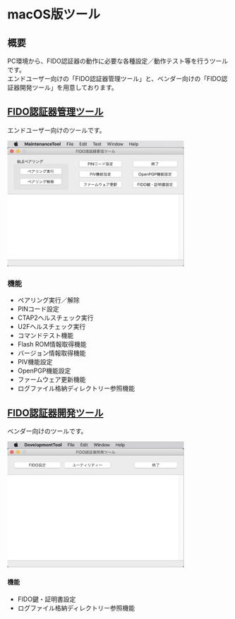 # macOS版ツール

## 概要
PC環境から、FIDO認証器の動作に必要な各種設定／動作テスト等を行うツールです。<br>
エンドユーザー向けの「FIDO認証器管理ツール」と、ベンダー向けの「FIDO認証器開発ツール」を用意しております。

## [FIDO認証器管理ツール](../../MaintenanceTool/WindowsExe/MNTTOOL.md)

エンドユーザー向けのツールです。

<img src="../assets/0001.jpg" width="400">

### 機能
* ペアリング実行／解除
* PINコード設定
* CTAP2ヘルスチェック実行
* U2Fヘルスチェック実行
* コマンドテスト機能
* Flash ROM情報取得機能
* バージョン情報取得機能
* PIV機能設定
* OpenPGP機能設定
* ファームウェア更新機能
* ログファイル格納ディレクトリー参照機能

## [FIDO認証器開発ツール](../../MaintenanceTool/macOSApp/DEVTOOL.md)

ベンダー向けのツールです。

<img src="assets08/0001.jpg" width="400">

#### 機能
* FIDO鍵・証明書設定
* ログファイル格納ディレクトリー参照機能

